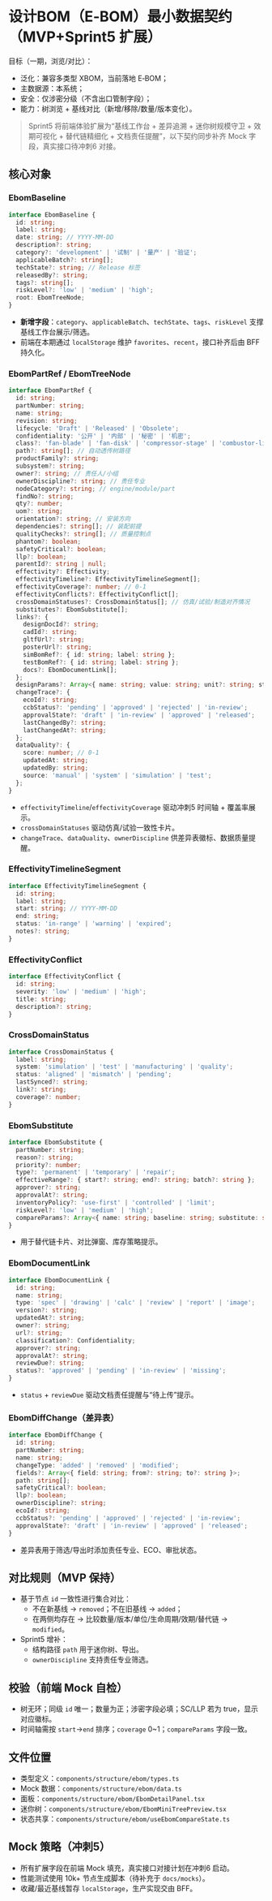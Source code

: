 # 设计BOM（E‑BOM）最小数据契约（MVP+Sprint5 扩展）

目标（一期，浏览/对比）：
- 泛化：兼容多类型 XBOM，当前落地 E‑BOM；
- 主数据源：本系统；
- 安全：仅涉密分级（不含出口管制字段）；
- 能力：树浏览 + 基线对比（新增/移除/数量/版本变化）。

> Sprint5 将前端体验扩展为“基线工作台 + 差异追溯 + 迷你树规模守卫 + 效期可视化 + 替代链精细化 + 文档责任提醒”，以下契约同步补齐 Mock 字段，真实接口待冲刺6 对接。

## 核心对象

### EbomBaseline
```ts
interface EbomBaseline {
  id: string;
  label: string;
  date: string; // YYYY-MM-DD
  description?: string;
  category?: 'development' | '试制' | '量产' | '验证';
  applicableBatch?: string[];
  techState?: string; // Release 标签
  releasedBy?: string;
  tags?: string[];
  riskLevel?: 'low' | 'medium' | 'high';
  root: EbomTreeNode;
}
```
- **新增字段**：`category`、`applicableBatch`、`techState`、`tags`、`riskLevel` 支撑基线工作台展示/筛选。
- 前端在本期通过 `localStorage` 维护 `favorites`、`recent`，接口补齐后由 BFF 持久化。

### EbomPartRef / EbomTreeNode
```ts
interface EbomPartRef {
  id: string;
  partNumber: string;
  name: string;
  revision: string;
  lifecycle: 'Draft' | 'Released' | 'Obsolete';
  confidentiality: '公开' | '内部' | '秘密' | '机密';
  class?: 'fan-blade' | 'fan-disk' | 'compressor-stage' | 'combustor-liner' | 'turbine-disk' | 'turbine-blade' | 'gearbox' | 'fuel-pump' | 'controller' | 'generic';
  path?: string[]; // 自动透传树路径
  productFamily?: string;
  subsystem?: string;
  owner?: string; // 责任人/小组
  ownerDiscipline?: string; // 责任专业
  nodeCategory?: string; // engine/module/part
  findNo?: string;
  qty?: number;
  uom?: string;
  orientation?: string; // 安装方向
  dependencies?: string[]; // 装配前提
  qualityChecks?: string[]; // 质量控制点
  phantom?: boolean;
  safetyCritical?: boolean;
  llp?: boolean;
  parentId?: string | null;
  effectivity?: Effectivity;
  effectivityTimeline?: EffectivityTimelineSegment[];
  effectivityCoverage?: number; // 0-1
  effectivityConflicts?: EffectivityConflict[];
  crossDomainStatuses?: CrossDomainStatus[]; // 仿真/试验/制造对齐情况
  substitutes?: EbomSubstitute[];
  links?: {
    designDocId?: string;
    cadId?: string;
    gltfUrl?: string;
    posterUrl?: string;
    simBomRef?: { id: string; label: string };
    testBomRef?: { id: string; label: string };
    docs?: EbomDocumentLink[];
  };
  designParams?: Array<{ name: string; value: string; unit?: string; status?: 'ok' | 'risk' | 'watch' }>;
  changeTrace?: {
    ecoId?: string;
    ccbStatus?: 'pending' | 'approved' | 'rejected' | 'in-review';
    approvalState?: 'draft' | 'in-review' | 'approved' | 'released';
    lastChangedBy?: string;
    lastChangedAt?: string;
  };
  dataQuality?: {
    score: number; // 0-1
    updatedAt: string;
    updatedBy: string;
    source: 'manual' | 'system' | 'simulation' | 'test';
  };
}
```
- `effectivityTimeline`/`effectivityCoverage` 驱动冲刺5 时间轴 + 覆盖率展示。
- `crossDomainStatuses` 驱动仿真/试验一致性卡片。
- `changeTrace`、`dataQuality`、`ownerDiscipline` 供差异表徽标、数据质量提醒。

### EffectivityTimelineSegment
```ts
interface EffectivityTimelineSegment {
  id: string;
  label: string;
  start: string; // YYYY-MM-DD
  end: string;
  status: 'in-range' | 'warning' | 'expired';
  notes?: string;
}
```

### EffectivityConflict
```ts
interface EffectivityConflict {
  id: string;
  severity: 'low' | 'medium' | 'high';
  title: string;
  description?: string;
}
```

### CrossDomainStatus
```ts
interface CrossDomainStatus {
  label: string;
  system: 'simulation' | 'test' | 'manufacturing' | 'quality';
  status: 'aligned' | 'mismatch' | 'pending';
  lastSynced?: string;
  link?: string;
  coverage?: number;
}
```

### EbomSubstitute
```ts
interface EbomSubstitute {
  partNumber: string;
  reason?: string;
  priority?: number;
  type?: 'permanent' | 'temporary' | 'repair';
  effectiveRange?: { start?: string; end?: string; batch?: string };
  approver?: string;
  approvalAt?: string;
  inventoryPolicy?: 'use-first' | 'controlled' | 'limit';
  riskLevel?: 'low' | 'medium' | 'high';
  compareParams?: Array<{ name: string; baseline: string; substitute: string; unit?: string }>;
}
```
- 用于替代链卡片、对比弹窗、库存策略提示。

### EbomDocumentLink
```ts
interface EbomDocumentLink {
  id: string;
  name: string;
  type: 'spec' | 'drawing' | 'calc' | 'review' | 'report' | 'image';
  version?: string;
  updatedAt?: string;
  owner?: string;
  url?: string;
  classification?: Confidentiality;
  approver?: string;
  approvalAt?: string;
  reviewDue?: string;
  status?: 'approved' | 'pending' | 'in-review' | 'missing';
}
```
- `status` + `reviewDue` 驱动文档责任提醒与“待上传”提示。

### EbomDiffChange（差异表）
```ts
interface EbomDiffChange {
  id: string;
  partNumber: string;
  name: string;
  changeType: 'added' | 'removed' | 'modified';
  fields?: Array<{ field: string; from?: string; to?: string }>;
  path: string[];
  safetyCritical?: boolean;
  llp?: boolean;
  ownerDiscipline?: string;
  ecoId?: string;
  ccbStatus?: 'pending' | 'approved' | 'rejected' | 'in-review';
  approvalState?: 'draft' | 'in-review' | 'approved' | 'released';
}
```
- 差异表用于筛选/导出时添加责任专业、ECO、审批状态。

## 对比规则（MVP 保持）
- 基于节点 `id` 一致性进行集合对比：
  - 不在新基线 → `removed`；不在旧基线 → `added`；
  - 在两侧均存在 → 比较数量/版本/单位/生命周期/效期/替代链 → `modified`。
- Sprint5 增补：
  - 结构路径 `path` 用于迷你树、导出。
  - `ownerDiscipline` 支持责任专业筛选。

## 校验（前端 Mock 自检）
- 树无环；同级 `id` 唯一；数量为正；涉密字段必填；SC/LLP 若为 true，显示对应徽标。
- 时间轴需按 `start`→`end` 排序；`coverage` 0~1；`compareParams` 字段一致。

## 文件位置
- 类型定义：`components/structure/ebom/types.ts`
- Mock 数据：`components/structure/ebom/data.ts`
- 面板：`components/structure/ebom/EbomDetailPanel.tsx`
- 迷你树：`components/structure/ebom/EbomMiniTreePreview.tsx`
- 状态共享：`components/structure/ebom/useEbomCompareState.ts`

## Mock 策略（冲刺5）
- 所有扩展字段在前端 Mock 填充，真实接口对接计划在冲刺6 启动。
- 性能测试使用 10k+ 节点生成脚本（待补充于 `docs/mocks`）。
- 收藏/最近基线暂存 `localStorage`，生产实现交由 BFF。

